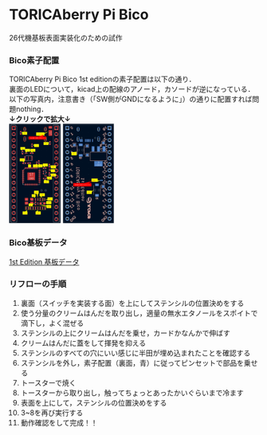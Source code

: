 # TORICAberry Pi Bico
26代機基板表面実装化のための試作  
### Bico素子配置
TORICAberry Pi Bico  1st editionの素子配置は以下の通り．  
裏面のLEDについて，kicad上の配線のアノード，カソードが逆になっている．以下の写真内，注意書き（「SW側がGNDになるように」）の通りに配置すれば問題nothing．  
**↓クリックで拡大↓**  
<img src="images/Bico 素子配置front.png" height="200px">
<img src="images/Bico 素子配置back.png" height="200px">  

### Bico基板データ
[1st Edition 基板データ](kicad_data/1stedition)


### リフローの手順
1. 裏面（スイッチを実装する面）を上にしてステンシルの位置決めをする
2. 使う分量のクリームはんだを取り出し，適量の無水エタノールをスポイトで滴下し，よく混ぜる
3. ステンシルの上にクリームはんだを乗せ，カードかなんかで伸ばす
4. クリームはんだに蓋をして揮発を抑える
5. ステンシルのすべての穴にいい感じに半田が埋め込まれたことを確認する
6. ステンシルを外し，素子配置（裏面，青）に従ってピンセットで部品を乗せる
7. トースターで焼く
8. トースターから取り出し，触ってちょっとあったかいぐらいまで冷ます
9. 表面を上にして，ステンシルの位置決めをする
10. 3~8を再び実行する
11. 動作確認をして完成！！
